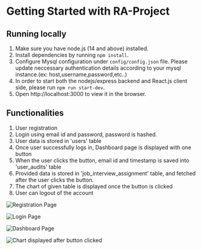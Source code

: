 # Getting Started with RA-Project

## Running locally

1. Make sure you have node.js (14 and above) installed.
2. Install dependencies by running `npm install`.
3. Configure Mysql configuration under `config/config.json` file. Please update neccessary authentication details according to your mysql instance.(ex: host,username,password,etc..)
4. In order to start both the nodejs/express backend and React.js client side, please run `npm run start-dev`.
5. Open http://localhost:3000 to view it in the browser.

## Functionalities

1. User registration
2. Login using email id and password, password is hashed.
3. User data is stored in 'users' table
4. Once user successfully logs in, Dashboard page is displayed with one button
5. When the user clicks the button, email id and timestamp is saved into 'user_audits' table
6. Provided data is stored in 'job_interview_assignment' table, and fetched after the user clicks the button.
7. The chart of given table is displayed once the button is clicked
8. User can logout of the account

![Registration Page](../nfc/screenshots/Screen%20Shot%202021-09-28%20at%203.44.27%20PM.png)

![Login Page](../nfc/screenshots/Screen%20Shot%202021-09-28%20at%203.45.59%20PM.png)

![Dashboard Page](../nfc/screenshots/Screen%20Shot%202021-09-28%20at%203.46.10%20PM.png)

![Chart displayed after button clicked](../nfc/screenshots/Screen%20Shot%202021-09-28%20at%203.46.19%20PM.png)
